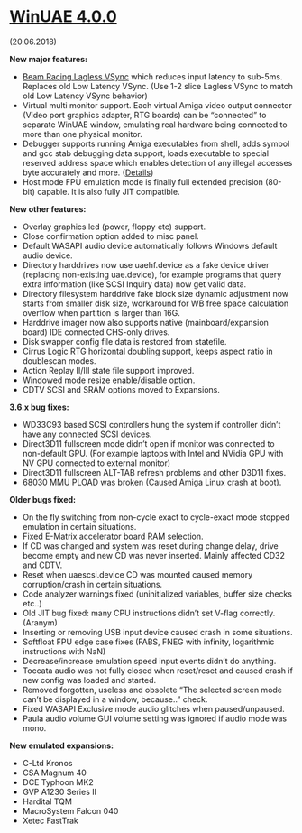 # [WinUAE 4.0.0](https://www.winuae.net/2018/06/20/winuae-4-0-0/)

(20.06.2018)

**New major features:**

- [Beam Racing Lagless VSync](https://www.blurbusters.com/blur-busters-lagless-raster-follower-algorithm-for-emulator-developers/) which reduces input latency to sub-5ms. Replaces old Low Latency VSync. (Use 1-2 slice Lagless VSync to match old Low Latency VSync behavior)
- Virtual multi monitor support. Each virtual Amiga video output connector (Video port graphics adapter, RTG boards) can be “connected” to separate WinUAE window, emulating real hardware being connected to more than one physical monitor.
- Debugger supports running Amiga executables from shell, adds symbol and gcc stab debugging data support, loads executable to special reserved address space which enables detection of any illegal accesses byte accurately and more. ([Details](http://eab.abime.net/showthread.php?t=91321))
- Host mode FPU emulation mode is finally full extended precision (80-bit) capable. It is also fully JIT compatible.

**New other features:**

- Overlay graphics led (power, floppy etc) support.
- Close confirmation option added to misc panel.
- Default WASAPI audio device automatically follows Windows default audio device.
- Directory harddrives now use uaehf.device as a fake device driver (replacing non-existing uae.device), for example programs that query extra information (like SCSI Inquiry data) now get valid data.
- Directory filesystem harddrive fake block size dynamic adjustment now starts from smaller disk size, workaround for WB free space calculation overflow when partition is larger than 16G.
- Harddrive imager now also supports native (mainboard/expansion board) IDE connected CHS-only drives.
- Disk swapper config file data is restored from statefile.
- Cirrus Logic RTG horizontal doubling support, keeps aspect ratio in doublescan modes.
- Action Replay II/III state file support improved.
- Windowed mode resize enable/disable option.
- CDTV SCSI and SRAM options moved to Expansions.

**3.6.x bug fixes:**

- WD33C93 based SCSI controllers hung the system if controller didn’t have any connected SCSI devices.
- Direct3D11 fullscreen mode didn’t open if monitor was connected to non-default GPU. (For example laptops with Intel and NVidia GPU with NV GPU connected to external monitor)
- Direct3D11 fullscreen ALT-TAB refresh problems and other D3D11 fixes.
- 68030 MMU PLOAD was broken (Caused Amiga Linux crash at boot).

**Older bugs fixed:**

- On the fly switching from non-cycle exact to cycle-exact mode stopped emulation in certain situations.
- Fixed E-Matrix accelerator board RAM selection.
- If CD was changed and system was reset during change delay, drive become empty and new CD was never inserted. Mainly affected CD32 and CDTV.
- Reset when uaescsi.device CD was mounted caused memory corruption/crash in certain situations.
- Code analyzer warnings fixed (uninitialized variables, buffer size checks etc..)
- Old JIT bug fixed: many CPU instructions didn’t set V-flag correctly. (Aranym)
- Inserting or removing USB input device caused crash in some situations.
- Softfloat FPU edge case fixes (FABS, FNEG with infinity, logarithmic instructions with NaN)
- Decrease/increase emulation speed input events didn’t do anything.
- Toccata audio was not fully closed when reset/reset and caused crash if new config was loaded and started.
- Removed forgotten, useless and obsolete “The selected screen mode can’t be displayed in a window, because..” check.
- Fixed WASAPI Exclusive mode audio glitches when paused/unpaused.
- Paula audio volume GUI volume setting was ignored if audio mode was mono.

**New emulated expansions:**

- C-Ltd Kronos
- CSA Magnum 40
- DCE Typhoon MK2
- GVP A1230 Series II
- Hardital TQM
- MacroSystem Falcon 040
- Xetec FastTrak
